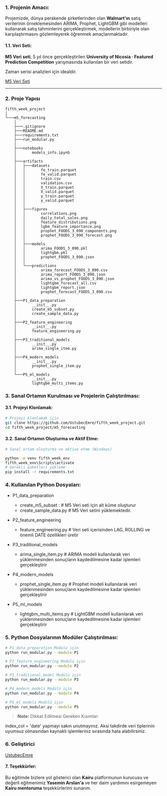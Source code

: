 ### **1. Projenin Amacı:**

Projemizde, dünya perakende şirketlerinden olan **Walmart'ın** satış verilerinin örneklemesinden ARIMA, Prophet, LightGBM gibi modelleri kullanarak satış tahminlerini gerçekleştirmek, modellerin birbiriyle olan karşılaştırmasını gözlemleyerek öğrenmek amaçlanmaktadır.

#### **1.1. Veri Seti**:

**M5 Veri seti**, 5 yıl önce gerçekleştirilen **University of Nicosia · Featured Prediction Competition** yarışmasında kullanılan bir veri setidir.

Zaman serisi analizleri için idealdir.

[M5 Veri Seti](https://www.kaggle.com/competitions/m5-forecasting-accuracy)

---

### **2. Proje Yapısı**

```text
fifth_week_project
│
└───m5_forecasting
    │
    ├───.gitignore
    ├───README.md
    ├───requirements.txt
    ├───run_modular.py
    │
    ├───notebooks
    │       models_info.ipynb
    │
    ├───artifacts
    │   ├───datasets
    │   │       fe_train.parquet
    │   │       fe_valid.parquet
    │   │       train.csv
    │   │       validation.csv
    │   │       X_train.parquet
    │   │       X_valid.parquet
    │   │       y_train.parquet
    │   │       y_valid.parquet
    │   │
    │   ├───figures
    │   │       correlations.png
    │   │       daily_total_sales.png
    │   │       feature_distributions.png
    │   │       lgbm_feature_importance.png
    │   │       prophet_FOODS_3_090_components.png
    │   │       prophet_FOODS_3_090_forecast.png
    │   │
    │   ├───models
    │   │       arima_FOODS_3_090.pkl
    │   │       lightgbm.pkl
    │   │       prophet_FOODS_3_090.json
    │   │
    │   └───predictions
    │           arima_forecast_FOODS_3_090.csv
    │           arima_report_FOODS_3_090.json
    │           arima_vs_prophet_FOODS_3_090.json
    │           lightgbm_forecast_all.csv
    │           lightgbm_report.json
    │           prophet_forecast_FOODS_3_090.csv
    │
    ├───P1_data_preparation
    │       __init__.py
    │       create_m5_subset.py
    │       create_sample_data.py
    │
    ├───P2_feature_engineering
    │       __init__.py
    │       feature_engineering.py
    │
    ├───P3_traditional_models
    │       __init__.py
    │       arima_single_item.py
    │
    ├───P4_modern_models
    │       __init__.py
    │       prophet_single_item.py
    │
    └───P5_ml_models
            __init__.py
            lightgbm_multi_items.py

```

### **3. Sanal Ortamın Kurulması ve Projelerin Çalıştırılması:**

#### **3.1. Projeyi Klonlamak:**

```bash
# Projeyi klonlamak için
git clone https://github.com/UstubecEmre/fifth_week_project.git
cd fifth_week_project/m5_forecasting
```

#### **3.2. Sanal Ortamın Oluşturma ve Aktif Etme:**

```bash
# Sanal ortam oluşturma ve aktive etme (Windows)

python -m venv fifth_week_env
fifth_week_env\Scripts\activate
# Gerekli paketleri yükleme
pip install -r requirements.txt

```

### **4. Kullanılan Python Dosyaları:**

- P1_data_preparation

  - create_m5_subset : # M5 Veri seti için alt küme oluşturur
  - create_sample_data.py # M5 Veri setini yüklemektedir.

- P2_feature_engineering

  - feature_engineering.py # Veri seti içerisinden LAG, ROLLING ve önemli DATE özellikleri üretir

- P3_traditional_models

  - arima_single_item.py # ARIMA modeli kullanılarak veri yüklenmesinden sonuçların kaydedilmesine kadar işlemleri gerçekleştirir

- P4_modern_models

  - prophet_single_item.py # Prophet modeli kullanılarak veri yüklenmesinden sonuçların kaydedilmesine kadar işlemleri gerçekleştirir

- P5_ml_models
  - lightgbm_multi_items.py # LightGBM modelİ kullanılarak veri yüklenmesinden sonuçların kaydedilmesine kadar işlemleri gerçekleştirir

### **5. Python Dosyalarının Modüler Çalıştırılması:**

```bash
# P1_data_preparation Modulu için
python run_modular.py --module P1

# P2_feature_engineering Modulü için
python run_modular.py --module P2

# P3_traditional_model Modülü için
python run_modular.py --module P3

# P4_modern_models Modülü için
python run_modular.py --module P4

# P5_ml_models Modülü için
python run_modular.py --module P5
```

> **Note:**
> Dikkat Edilmesi Gereken Kısımlar:

index_col = 'date' yapmayı sakın unutmayınız. Aksi takdirde veri tiplerinin uyumsuz olmasından kaynaklı işlemleriniz sırasında hata alabilirsiniz.

### **6. Geliştirici**

[UstubecEmre](https://github.com/UstubecEmre)

#### **7. Teşekkürler:**

Bu eğitimde bizlere yol gösterici olan **Kairu** platformunun kurucusu ve değerli eğitmenimiz **Yasemin Arslan'a** ve her daim yardımını esirgemeyen **Kairu mentoruma** teşekkürlerimi sunarım.
